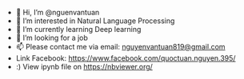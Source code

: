 - 👋 Hi, I’m @nguenvantuan
- 👀 I’m interested in Natural Language Processing
- 🌱 I’m currently learning Deep learning
- 💞️ I’m looking for a job
- 📫 Please contact me via email: nguyenvantuan819@gmail.com
- Link Facebook: https://www.facebook.com/quoctuan.nguyen.395/
- :) View ipynb file on https://nbviewer.org/
<!---
nguenvantuan/nguenvantuan is a ✨ special ✨ repository because its `README.md` (this file) appears on your GitHub profile.
You can click the Preview link to take a look at your changes.
--->
